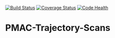 [![Build Status](https://api.travis-ci.org/dls-controls/PMAC-Trajectory-Scans.svg)](https://travis-ci.org/dls-controls/PMAC-Trajectory-Scans)
[![Coverage Status](https://coveralls.io/repos/github/dls-controls/PMAC-Trajectory-Scans/badge.svg?branch=master)](https://coveralls.io/github/dls-controls/PMAC-Trajectory-Scans?branch=master)
[![Code Health](https://landscape.io/github/dls-controls/PMAC-Trajectory-Scans/master/landscape.svg?style=flat)](https://landscape.io/github/dls-controls/PMAC-Trajectory-Scans/master)

# PMAC-Trajectory-Scans
